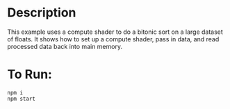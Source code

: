 # Description

This example uses a compute shader to do a bitonic sort on a large dataset of floats. It shows how to set up a compute shader, pass in data, and read processed data back into main memory.

# To Run:

```
npm i
npm start
```